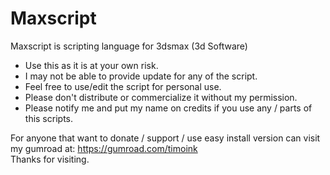 # Maxscript
Maxscript is scripting language for 3dsmax (3d Software)

*  Use this as it is at your own risk.
*  I may not be able to provide update for any of the script.
*  Feel free to use/edit the script for personal use.
*  Please don't distribute or commercialize it without my permission.
*  Please notify me and put my name on credits if you use any / parts of this scripts.

For anyone that want to donate / support / use easy install version can visit my gumroad at:
https://gumroad.com/timoink
<br>
Thanks for visiting.
